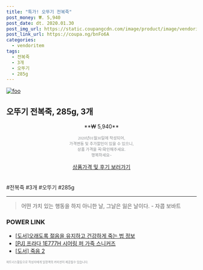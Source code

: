 ```yaml
--- 
title: "특가! 오뚜기 전복죽" 
post_money: ₩. 5,940 
post_date: dt. 2020.01.30 
post_img_url: https://static.coupangcdn.com/image/product/image/vendoritem/2019/04/12/3025281049/ab226bc4-7b90-4055-8e77-1e28d7c60c29.jpg 
post_link_url: https://coupa.ng/bnFo6A 
categories: 
  - vendoritem 
tags: 
  - 전복죽 
  - 3개 
  - 오뚜기 
  - 285g 
--- 
```

[![foo](https://static.coupangcdn.com/image/product/image/vendoritem/2019/04/12/3025281049/ab226bc4-7b90-4055-8e77-1e28d7c60c29.jpg)](https://coupa.ng/bnFo6A) 

## 오뚜기 전복죽, 285g, 3개 
<p style="text-align: center;">**₩ 5,940**</p> 
<p style="text-align: center;"><span style="color: #898c8f; font-family: Georgia,Times,serif; font-size: 0.75em;">2020년01월30일에 작성되어, <br>가격변동 및 추가할인이 있을 수 있으니,<br> 상품 가격을 꼭!확인해주세요.<br>행복하세요~</span> 
</p>	 
<div markdown="0" style="text-align: center;"><a href="https://coupa.ng/bnFo6A" class="btn btn--success">상품가격 및 후기 보러가기</a></div> 
<br><br> 
  #전복죽 #3개 #오뚜기 #285g 
<hr> 

> 어떤 가치 있는 행동을 하지 아니한 날, 그날은 잃은 날이다. - 자콥 보바트 


### POWER LINK

* <a href="https://blog.naver.com/sakai111/221760919993" target="_blank">[도서]오래도록 젊음을 유지하고 건강하게 죽는 법 정보</a>
* <a href="https://blog.naver.com/sakai111/221784678638" target="_blank">[PJ] 프라다 1E777H 시어링 퍼 가죽 스니커즈</a>
* <a href="https://blog.naver.com/sakai111/221785439266" target="_blank">[도서] 죽음 2</a>

<span style="color: #898c8f; font-family: Georgia,Times,serif; font-size: 0.55em;">파트너스활동으로 작성자에게 일정액의 커미션이 제공될수 있습니다.</span> 
